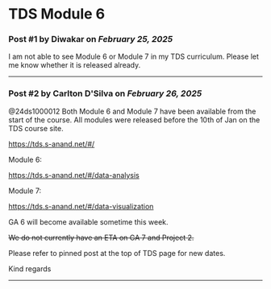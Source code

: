 # TDS Module 6

### Post #1 by **Diwakar** on *February 25, 2025*
I am not able to see Module 6 or Module 7 in my TDS curriculum. Please let me know whether it is released already.

---

### Post #2 by **Carlton D'Silva** on *February 26, 2025*
@24ds1000012 Both Module 6 and Module 7 have been available from the start of the course. All modules were released before the 10th of Jan on the TDS course site.

https://tds.s-anand.net/#/

Module 6:

https://tds.s-anand.net/#/data-analysis

Module 7:

https://tds.s-anand.net/#/data-visualization

GA 6 will become available sometime this week.

~~We do not currently have an ETA on GA 7 and Project 2.~~

Please refer to pinned post at the top of TDS page for new dates.

Kind regards

---
